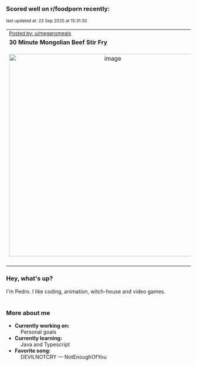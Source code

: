 ### Scored well on r/foodporn recently:

<p align="left"><sub>last updated at: 23 Sep 2025 at 15:31:30</sub></p>

|   |
| --- |
| <sub>[Posted by: u/megansmeals][source]</sub> |
| **30 Minute Mongolian Beef Stir Fry** | 
|<p align="center"> <img alt="image" src="https://i.redd.it/pk5b2up2gqpf1.jpeg" width="550" /> </p>|
|   |

### Hey, what's up?

I'm Pedro. I like coding, animation, witch-house and video games.<br><br>

### More about me
- **Currently working on:**  
&nbsp;&nbsp;&nbsp;&nbsp;Personal goals
- **Currently learning:**  
&nbsp;&nbsp;&nbsp;&nbsp;Java and Typescript
- **Favorite song:**  
&nbsp;&nbsp;&nbsp;&nbsp;DEVILNOTCRY — NotEnoughOfYou<br><br>

  



  
  
  
[linkedin]: https://linkedin.com/in/pedro-h-r-gomes-8a487b14a/
[gmail]: mailto:pilique11@gmail.com
[source]: https://reddit.com/r/FoodPorn/comments/1nje7gb/30_minute_mongolian_beef_stir_fry/
[redditAPI]: https://www.reddit.com/dev/api/